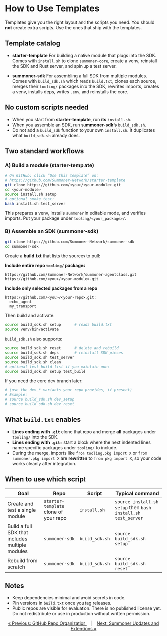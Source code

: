 # How to Use Templates

Templates give you the right layout and the scripts you need. You should **not** create extra scripts. Use the ones that ship with the templates.

## Template catalog

* **starter-template**
  For building a native module that plugs into the SDK.
  Comes with `install.sh` to clone `summoner-core`, create a venv, reinstall the SDK and Rust server, and spin up a test server.

* **summoner-sdk**
  For assembling a full SDK from multiple modules.
  Comes with `build_sdk.sh` which reads `build.txt`, clones each source, merges their `tooling/` packages into the SDK, rewrites imports, creates a venv, installs deps, writes `.env`, and reinstalls the core.

## No custom scripts needed

* When you start from **starter-template**, run **its** `install.sh`.
* When you assemble an SDK, run **summoner-sdk’s** `build_sdk.sh`.
* Do not add a `build_sdk` function to your own `install.sh`. It duplicates what `build_sdk.sh` already does.

## Two standard workflows

### A) Build a module (starter-template)

```bash
# On GitHub: click “Use this template” on:
# https://github.com/Summoner-Network/starter-template
git clone https://github.com/<you>/<your-module>.git
cd <your-module>
source install.sh setup
# optional smoke test:
bash install.sh test_server
```

This prepares a venv, installs `summoner` in editable mode, and verifies imports. Put your package under `tooling/<your_package>/`.

### B) Assemble an SDK (summoner-sdk)

```bash
git clone https://github.com/Summoner-Network/summoner-sdk
cd summoner-sdk
```

Create a **build.txt** that lists the sources to pull:

**Include entire repo `tooling/` packages**

```
https://github.com/Summoner-Network/summoner-agentclass.git
https://github.com/<you>/<your-module>.git
```

**Include only selected packages from a repo**

```
https://github.com/<you>/<your-repo>.git:
  echo_agent
  my_transport
```

Then build and activate:

```bash
source build_sdk.sh setup      # reads build.txt
source venv/bin/activate
```

`build_sdk.sh` also supports:

```bash
source build_sdk.sh reset      # delete and rebuild
source build_sdk.sh deps       # reinstall SDK pieces
source build_sdk.sh test_server
source build_sdk.sh clean
# optional test build list if you maintain one:
source build_sdk.sh setup test_build
```

If you need the core dev branch later:

```bash
# (use the dev_* variants your repo provides, if present)
# Example:
# source build_sdk.sh dev_setup
# source build_sdk.sh dev_reset
```

## What `build.txt` enables

* **Lines ending with `.git`** clone that repo and merge **all** packages under `tooling/` into the SDK.
* **Lines ending with `.git:`** start a block where the next indented lines name specific packages under `tooling/` to include.
* During the merge, imports like `from tooling.pkg import X` or `from summoner.pkg import X` are **rewritten** to `from pkg import X`, so your code works cleanly after integration.

## When to use which script

| Goal                                            | Repo                                  | Script         | Typical command                                              |
| ----------------------------------------------- | ------------------------------------- | -------------- | ------------------------------------------------------------ |
| Create and test a single module                 | `starter-template` clone of your repo | `install.sh`   | `source install.sh setup` then `bash install.sh test_server` |
| Build a full SDK that includes multiple modules | `summoner-sdk`                        | `build_sdk.sh` | `source build_sdk.sh setup`                                  |
| Rebuild from scratch                            | `summoner-sdk`                        | `build_sdk.sh` | `source build_sdk.sh reset`                                  |

## Notes

* Keep dependencies minimal and avoid secrets in code.
* Pin versions in `build.txt` once you tag releases.
* Public repos are visible for evaluation. There is no published license yet. Do not redistribute or use in production without written permission.

<p align="center">
  <a href="github_infra.md">&laquo; Previous: GitHub Repo Organization </a> &nbsp;&nbsp;&nbsp;|&nbsp;&nbsp;&nbsp; <a href="summoner_ext.md">Next: Summoner Updates and Extensions &raquo;</a>
</p>
